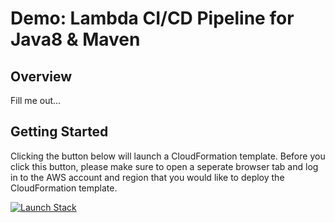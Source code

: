 # Demo: Lambda CI/CD Pipeline for Java8 & Maven

## Overview

Fill me out...



## Getting Started
Clicking the button below will launch a CloudFormation template.  Before you click this button, please make sure to open 
a seperate browser tab and log in to the AWS account and region that you would like to deploy the CloudFormation template.

[![Launch Stack](https://s3.amazonaws.com/cloudformation-examples/cloudformation-launch-stack.png)](https://console.aws.amazon.com/cloudformation/home?region=us-east-1#/stacks/new?templateURL=https://s3.amazonaws.com/mehs-lambda-deploy-east/lambda-java-maven-cfn.yml)

